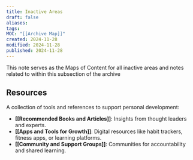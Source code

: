 ```yaml
---
title: Inactive Areas
draft: false
aliases: 
tags: 
MOC: "[[Archive Map]]"
created: 2024-11-28
modified: 2024-11-28
published: 2024-11-28
---
```

This note serves as the Maps of Content for all inactive areas and notes related to within this subsection of the archive

## Resources

A collection of tools and references to support personal development:

- **[[Recommended Books and Articles]]**: Insights from thought leaders and experts.
- **[[Apps and Tools for Growth]]**: Digital resources like habit trackers, fitness apps, or learning platforms.
- **[[Community and Support Groups]]**: Communities for accountability and shared learning.